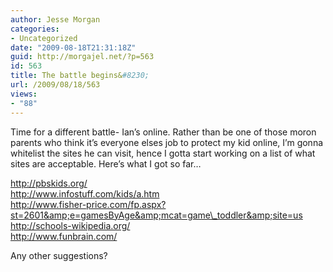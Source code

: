 ```yaml
---
author: Jesse Morgan
categories:
- Uncategorized
date: "2009-08-18T21:31:18Z"
guid: http://morgajel.net/?p=563
id: 563
title: The battle begins&#8230;
url: /2009/08/18/563
views:
- "88"
---
```


Time for a different battle- Ian’s online. Rather than be one of those moron parents who think it’s everyone elses job to protect my kid online, I’m gonna whitelist the sites he can visit, hence I gotta start working on a list of what sites are acceptable. Here’s what I got so far…

http://pbskids.org/  
http://www.infostuff.com/kids/a.htm  
http://www.fisher-price.com/fp.aspx?st=2601&amp;e=gamesByAge&amp;mcat=game\_toddler&amp;site=us  
http://schools-wikipedia.org/  
http://www.funbrain.com/

Any other suggestions?